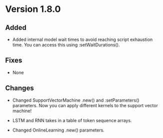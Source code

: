 # Version 1.8.0

## Added

* Added internal model wait times to avoid reaching script exhaustion time. You can access this using :setWaitDurations().

## Fixes

* None

## Changes

* Changed SupportVectorMachine .new() and :setParameters() parameters. Now you can apply different kernels to the support vector machine!

* LSTM and RNN takes in a table of token sequence arrays.

* Changed OnlineLearning .new() parameters.

